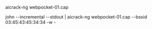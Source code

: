 aicrack-ng webpocket-01.cap

john --incremental  --stdout | aicrack-ng webpocket-01.cap --bssid 03:45:43:45:34:34 -w -
